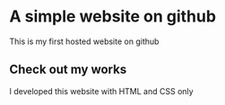# A simple website on github
This is my first hosted website on github
## Check out my works
I developed this website with HTML and CSS only